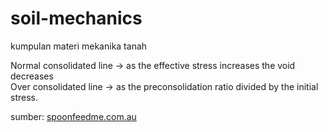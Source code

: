# soil-mechanics
kumpulan materi mekanika tanah

Normal consolidated line -> as the effective stress increases the void decreases    
Over consolidated line -> as the preconsolidation ratio divided by the initial stress.


sumber:
[spoonfeedme.com.au](https://spoonfeedme.com.au/course/148/super/soil101/geology-soil-and-geotechnical-engineering/video/12007)


